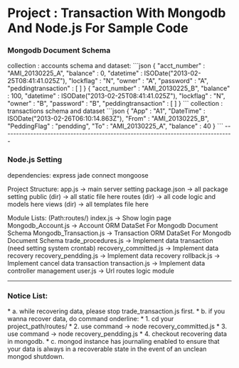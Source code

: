 # Project : Transaction With Mongodb And Node.js For Sample Code

<h3>Mongodb Document Schema</h3>
collection : accounts
schema and dataset:
```json
{
  "acct_number" : "AMI_20130225_A", 
  "balance" : 0, 
  "datetime" : ISODate("2013-02-25T08:41:41.025Z"), 
  "lockflag" : "N", 
  "owner" : "A", 
  "password" : "A", 
  "peddingtransaction" : [ ] 
}
{
  "acct_number" : "AMI_20130225_B",
  "balance" : 100,
  "datetime" : ISODate("2013-02-25T08:41:41.025Z"),
  "lockflag" : "N",
  "owner" : "B",
  "password" : "B",
  "peddingtransaction" : [ ]
}
```
collection : transactions
schema and dataset
```json
{ "App" : "A1", 
  "DateTime" : ISODate("2013-02-26T06:10:14.863Z"), 
  "From" : "AMI_20130225_B", 
  "PeddingFlag" : "pendding", 
  "To" : "AMI_20130225_A", 
  "balance" : 40
}
```
---------------------------------------------------------------------------------
<h3>Node.js Setting</h3>
dependencies:
  express
  jade
  connect
  mongoose

Project Structure:
  app.js       -> main server setting
  package.json -> all package setting
  public (dir) -> all static file here
  routes (dir) -> all code logic and models here
  views  (dir) -> all templates file here

Module Lists: (Path:routes/)
  index.js               -> Show login page
  Mongodb_Account.js     -> Account ORM DataSet For Mongodb Document Schema
  Mongodb_Transaction.js -> Transaction ORM DataSet For Mongodb Document Schema
  trade_procedures.js    -> Implement data transaction (need setting system crontab)
  recovery_committed.js  -> Implement data recovery
  recovery_pendding.js   -> Implement data recovery
  rollback.js            -> Implement cancel data transaction
  transaction.js         -> Implement data controller management
  user.js                -> Url routes logic module

---------------------------------------------------------------------------------
<h3>Notice List:</h3>
  * a. while recovering data, please stop trade_transaction.js first.
  * b. if you wanna recover data, do command onderline:
    * 1. cd  your project_path/routes/
    * 2. use command -> node recovery_committed.js
    * 3. use command -> node recovery_pendding.js
    * 4. checkout recovering data in mongodb.
  * c. mongod instance has journaling enabled to ensure that your data is always in a recoverable state
     in the event of an unclean mongod shutdown.
      
